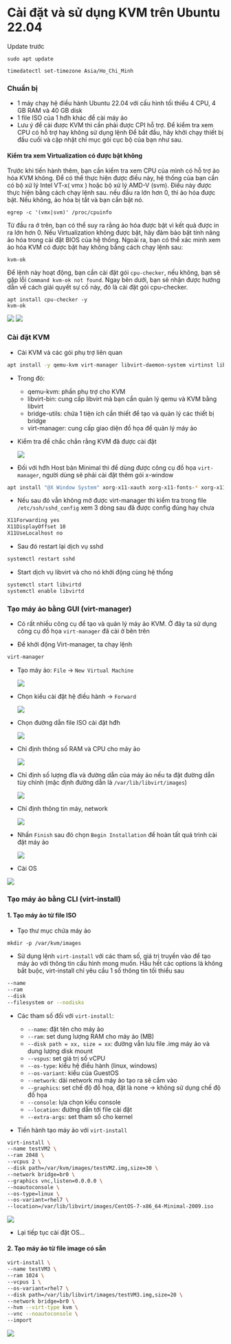 # Cài đặt và sử dụng KVM trên Ubuntu 22.04

Update trước

    sudo apt update

    timedatectl set-timezone Asia/Ho_Chi_Minh

### Chuẩn bị 

- 1 máy chạy hệ điều hành Ubuntu 22.04 với cấu hình tối thiểu 4 CPU, 4 GB RAM và 40 GB disk
- 1 file ISO của 1 hđh khác để cài máy ảo 
- Lưu ý để cài được KVM thì cần phải được CPI hỗ trợ. Để kiểm tra xem CPU có hỗ trợ hay không sử dụng lệnh
Để bắt đầu, hãy khởi chạy thiết bị đầu cuối và cập nhật chỉ mục gói cục bộ của bạn như sau.

#### Kiểm tra xem Virtualization có được bật không

Trước khi tiến hành thêm, bạn cần kiểm tra xem CPU của mình có hỗ trợ ảo hóa KVM không. Để có thể thực hiện được điều này, hệ thống của bạn cần có bộ xử lý Intel VT-x( vmx ) hoặc bộ xử lý AMD-V (svm).
Điều này được thực hiện bằng cách chạy lệnh sau. nếu đầu ra lớn hơn 0, thì ảo hóa được bật. Nếu không, ảo hóa bị tắt và bạn cần bật nó.

    egrep -c '(vmx|svm)' /proc/cpuinfo

Từ đầu ra ở trên, bạn có thể suy ra rằng ảo hóa được bật vì kết quả được in ra lớn hơn 0. Nếu Virtualization không được bật, hãy đảm bảo bật tính năng ảo hóa trong cài đặt BIOS của hệ thống.
Ngoài ra, bạn có thể xác minh xem ảo hóa KVM có được bật hay không bằng cách chạy lệnh sau:

    kvm-ok

Để lệnh này hoạt động, bạn cần cài đặt gói ``cpu-checker``, nếu không, bạn sẽ gặp lỗi ``Command kvm-ok not found``.
Ngay bên dưới, bạn sẽ nhận được hướng dẫn về cách giải quyết sự cố này, đó là cài đặt gói cpu-checker.

    apt install cpu-checker -y
    kvm-ok

  <img src="kvmimages/Screenshot_2.png">

  <img src="kvmimages/Screenshot_1.png">

### Cài đặt KVM

- Cài KVM và các gói phụ trợ liên quan

```sh
apt install -y qemu-kvm virt-manager libvirt-daemon-system virtinst libvirt-clients bridge-utils iputils-ping net-tools byobu
```

- Trong đó:
    - qemu-kvm: phần phụ trợ cho KVM
    - libvirt-bin: cung cấp libvirt mà bạn cần quản lý qemu và KVM bằng libvirt
    - bridge-utils: chứa 1 tiện ích cần thiết để tạo và quản lý các thiết bị bridge
    - virt-manager: cung cấp giao diện đồ họa để quản lý máy ảo

- Kiểm tra để chắc chắn rằng KVM đã được cài đặt

  <img src="kvmimages/Screenshot_3.png">

- Đối với hđh Host bản Minimal thì để dùng được công cụ đồ họa ```virt-manager```, người dùng sẽ phải cài đặt thêm gói x-window 

```sh
apt install "@X Window System" xorg-x11-xauth xorg-x11-fonts-* xorg-x11-utils -y
```

- Nếu sau đó vẫn không mở được virt-manager thì kiểm tra trong file ```/etc/ssh/sshd_config``` xem 3 dòng sau đã được config đúng hay chưa

```sh
X11Forwarding yes
X11DisplayOffset 10
X11UseLocalhost no
```

- Sau đó restart lại dịch vụ sshd

```sh
systemctl restart sshd
```

- Start dịch vụ libvirt và cho nó khởi động cùng hệ thống

```sh
systemctl start libvirtd
systemctl enable libvirtd
```

### Tạo máy ảo bằng GUI (virt-manager)

- Có rất nhiều công cụ để tạo và quản lý máy ảo KVM. Ở đây ta sử dụng công cụ đồ họa ```virt-manager``` đã cài ở bên trên

- Để khởi động Virt-manager, ta chạy lệnh

```sh
virt-manager
```

- Tạo máy ảo: ```File``` -> ```New Virtual Machine```

  <img src="kvmimages/Screenshot_4.png">


- Chọn kiểu cài đặt hệ điều hành -> ```Forward```

  <img src="kvmimages/Screenshot_5.png">

- Chọn đường dẫn file ISO cài đặt hđh

  <img src="kvmimages/Screenshot_6.png">

- Chỉ định thông số RAM và CPU cho máy ảo

  <img src="kvmimages/Screenshot_7.png">

- Chỉ định số lượng đĩa và đường dẫn của máy ảo nếu ta đặt đường dẫn tùy chỉnh (mặc định đường dẫn là ```/var/lib/libvirt/images```)

  <img src="kvmimages/Screenshot_8.png">

- Chỉ định thông tin máy, network

  <img src="kvmimages/Screenshot_9.png">

- Nhấn ```Finish``` sau đó chọn ```Begin Installation``` để hoàn tất quá trình cài đặt máy ảo

  <img src="kvmimages/Screenshot_10.png">

- Cài OS

![](./images/kvm_using_10.png)

### Tạo máy ảo bằng CLI (virt-install)

#### 1. Tạo máy ảo từ file ISO

- Tạo thư mục chứa máy ảo

```mkdir -p /var/kvm/images```

- Sử dụng lệnh ```virt-install``` với các tham số, giá trị truyền vào để tạo máy ảo với thông tin cấu hình mong muốn. Hầu hết các options là không bắt buộc, virt-install chỉ yêu cầu 1 số thông tin tối thiểu sau

```sh
--name
--ram
--disk
--filesystem or --nodisks
```

- Các tham số đối với ```virt-install```:
    - ```--name```: đặt tên cho máy ảo
    - ```--ram```: set dung lượng RAM cho máy ảo (MB) 
    - ```--disk path = xx, size = xx```: đường vẫn lưu file .img máy ảo và dung lượng disk mount
    - ```--vspus```: set giá trị số vCPU
    - ```--os-type```: kiểu hệ điều hành (linux, windows)
    - ```--os-variant```: kiểu của GuestOS
    - ```--network```: dải network mà máy ảo tạo ra sẽ cắm vào
    - ```--graphics```: set chế độ đồ họa, đặt là none -> không sử dụng chế độ đồ họa
    - ```--console```: lựa chọn kiểu console
    - ```--location```: đường dẫn tới file cài đặt
    - ```--extra-args```: set tham số cho kernel

- Tiến hành tạo máy ảo với ```virt-install```

```sh
virt-install \
--name testVM2 \
--ram 2048 \
--vcpus 2 \
--disk path=/var/kvm/images/testVM2.img,size=30 \
--network bridge=br0 \
--graphics vnc,listen=0.0.0.0 \
--noautoconsole \
--os-type=linux \
--os-variant=rhel7 \
--location=/var/lib/libvirt/images/CentOS-7-x86_64-Minimal-2009.iso
```

![](./images/kvm_using_11.png)

- Lại tiếp tục cài đặt OS...

#### 2. Tạo máy ảo từ file image có sẵn

```sh
virt-install \
--name testVM3 \
--ram 1024 \
--vcpus 1 \
--os-variant=rhel7 \
--disk path=/var/lib/libvirt/images/testVM3.img,size=20 \
--network bridge=br0 \
--hvm --virt-type kvm \
--vnc --noautoconsole \
--import
```

![](./images/kvm_using_12.png)